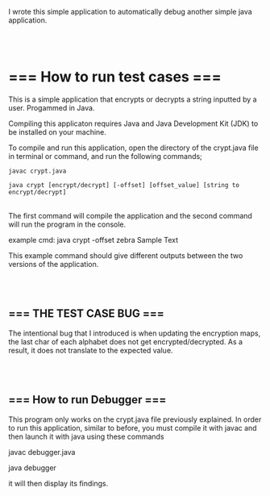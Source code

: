 I wrote this simple application to automatically debug another simple java application.

<br /><br />



# === How to run test cases ===

This is a simple application that encrypts or decrypts a string inputted by a user. Progammed in Java.

Compiling this applicaton requires Java and Java Development Kit (JDK) to be installed on your machine.

To compile and run this application, open the directory of the crypt.java file in terminal or command, and run the following commands;
<br />

````
javac crypt.java

java crypt [encrypt/decrypt] [-offset] [offset_value] [string to encrypt/decrypt]
````

<br />
The first command will compile the application and the second command will run the program in the console.

example cmd: java crypt -offset zebra Sample Text

This example command should give different outputs between the two versions of the application.

<br /><br />

## === THE TEST CASE BUG ===

The intentional bug that I introduced is when updating the encryption maps, the last char of each alphabet does not get encrypted/decrypted. 
As a result, it does not translate to the expected value.

<br /><br />


## === How to run Debugger ===

This program only works on the crypt.java file previously explained.
In order to run this application, similar to before, you must compile it with javac and then launch it with java using these commands

javac debugger.java

java debugger

it will then display its findings.
